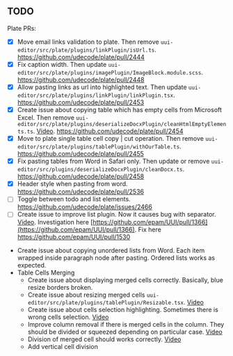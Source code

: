 ## TODO

Plate PRs:
- [x] Move email links validation to plate. Then remove `uui-editor/src/plate/plugins/linkPlugin/isUrl.ts`. https://github.com/udecode/plate/pull/2444
- [x] Fix caption width. Then update `uui-editor/src/plate/plugins/imagePlugin/ImageBlock.module.scss`. https://github.com/udecode/plate/pull/2448
- [x] Allow pasting links as url into highlighted text. Then update `uui-editor/src/plate/plugins/linkPlugin/linkPlugin.tsx`. https://github.com/udecode/plate/pull/2453
- [x] Create issue about copying table which has empty cells from Microsoft Excel. Then remove `uui-editor/src/plate/plugins/deserializeDocxPlugin/cleanHtmlEmptyElements.ts`. [Video](https://epam-my.sharepoint.com/personal/natallia_alieva_epam_com/_layouts/15/stream.aspx?id=%2Fpersonal%2Fnatallia%5Falieva%5Fepam%5Fcom%2FDocuments%2FMicrosoft%20Teams%20Chat%20Files%2F2023%2D04%2D11%5F11h58%5F43%2Emp4). https://github.com/udecode/plate/pull/2454
- [x] Move to plate single table cell copy | cut operation. Then remove `uui-editor/src/plate/plugins/tablePlugin/withOurTable.ts`. https://github.com/udecode/plate/pull/2455
- [x] Fix pasting tables from Word in Safari only. Then update or remove `uui-editor/src/plugins/deserializeDocxPlugin/cleanDocx.ts`. https://github.com/udecode/plate/pull/2458
- [x] Header style when pasting from word. https://github.com/udecode/plate/pull/2536
- [ ] Toggle between todo and list elements. https://github.com/udecode/plate/issues/2466
- [ ] Create issue to improve list plugin. Now it causes bug with separator. [Video](https://epam-my.sharepoint.com/:v:/r/personal/natallia_alieva_epam_com/Documents/Microsoft%20Teams%20Chat%20Files/2023-02-08_12h08_43.mp4?csf=1&web=1&e=wT5iVq). Investigation here
[https://github.com/epam/UUI/pull/1366](https://github.com/epam/UUI/pull/1366). Fix here https://github.com/epam/UUI/pull/1530
- Create issue about copying unordered lists from Word. Each item wrapped inside paragraph node after pasting. Ordered lists works as expected.
- Table Cells Merging
    - Create issue about displaying merged cells correctly. Basically, blue resize borders broken.
    - Create issue about resizing merged cells `uui-editor/src/plate/plugins/tablePlugin/Resizable.tsx`. [Video](https://epam-my.sharepoint.com/personal/dzmitry_tamashevich_epam_com/_layouts/15/stream.aspx?id=%2Fpersonal%2Fdzmitry%5Ftamashevich%5Fepam%5Fcom%2FDocuments%2FMicrosoft%20Teams%20Chat%20Files%2FScreen%20Recording%202023%2D05%2D19%20at%2018%2E42%2E38%2Emov&referrer=Teams%2ETEAMS%2DELECTRON&referrerScenario=p2p%5Fns%2Dbim&ga=1)
    - Create issue about cells selection highlighting. Sometimes there is wrong cells selection. [Video](https://epam-my.sharepoint.com/:v:/p/dzmitry_tamashevich/Ec4ZOs-rATZHjFYZWVxjczEB649FCoYFKDV_x3RxZiWAGA?e=4hswgA)
    - Improve column removal if there is merged cells in the column. They should be divided or squeezed depending on particular case. [Video](https://epam-my.sharepoint.com/:v:/p/dzmitry_tamashevich/ESEWq--1q6dJl6AsQQChH-YB1_TtKjJtpW_W3kRhlpFZdw)
    - Division of merged cell should works correctly. [Video](https://epam-my.sharepoint.com/personal/natallia_alieva_epam_com/_layouts/15/stream.aspx?id=%2Fpersonal%2Fnatallia%5Falieva%5Fepam%5Fcom%2FDocuments%2FMicrosoft%20Teams%20Chat%20Files%2F2023%2D05%2D20%5F22h45%5F45%2Emp4&ga=1)
    - Add vertical cell division
